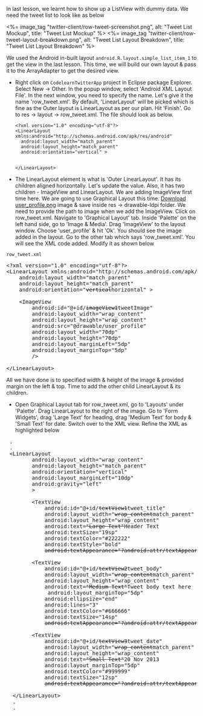 
In last lesson, we learnt how to show up a ListView with dummy data. We need the tweet list to look like as below 

<%= image_tag "twitter-client/row-tweet-screenshot.png", alt: "Tweet List Mockup", title: "Tweet List Mockup" %>
<%= image_tag "twitter-client/row-tweet-layout-breakdown.png", alt: "Tweet List Layout Breakdown", title: "Tweet List Layout Breakdown" %>

We used the Android in-built layout `android.R.layout.simple_list_item_1` to get the view in the last lesson. This time, we will build our own layout & pass it to the ArrayAdapter to get the desired view. 

* Right click on `CodelearnTwitterApp` project in Eclipse package Explorer. Select New -> Other. In the popup window, select 'Android XML Layout File'. In the next window, you need to specify the name. Let's give it the name 'row_tweet.xml'. By default, 'LinearLayout' will be picked which is fine as the Outer layout is LinearLayout as per our plan. Hit 'Finish'. Go to res -> layout -> row_tweet.xml. The file should look as below.

      <?xml version="1.0" encoding="utf-8"?>
      <LinearLayout xmlns:android="http://schemas.android.com/apk/res/android"
        android:layout_width="match_parent"
        android:layout_height="match_parent"
        android:orientation="vertical" >
        
    
      </LinearLayout>

* The LinearLayout element is what is 'Outer LinearLayout'. It has its children aligned horizontally. Let's update the value. Also, it has two children - ImageView and LinearLayout. We are adding ImageView first time here. We are going to use Graphical Layout this time. [Download user_profile.png]() image & save inside res -> drawable-ldpi folder. We need to provide the path to image when we add the ImageView. Click on row_tweet.xml. Navigate to 'Graphical Layout' tab. Inside 'Palette' on the left hand side, go to 'Image & Media'. Drag 'ImageView' to the layout window. Choose 'user_profile' & hit 'Ok'. You should see the image added in the layout. Go to the other tab which says 'row_tweet.xml'. You will see the XML code added. Modify it as shown below 

`row_tweet.xml`
<pre>
&lt;?xml version="1.0" encoding="utf-8"?&gt;
&lt;LinearLayout xmlns:android="http://schemas.android.com/apk/res/android"
    android:layout_width="match_parent"
    android:layout_height="match_parent"
    android:orientation="<strike>vertical</strike>horizontal" &gt;

    &lt;ImageView
        android:id="@+id/<strike>imageView1</strike><span class="highlight">tweetImage</span>"
        android:layout_width="wrap_content"
        android:layout_height="wrap_content"
        android:src="@drawable/user_profile"
		<span class="highlight">android:layout_width="70dp"
        android:layout_height="70dp"
        android:layout_marginLeft="5dp"
        android:layout_marginTop="5dp"</span>
		/&gt;

&lt;/LinearLayout&gt;
</pre>

All we have done is to specified width & height of the image & provided margin on the left & top. Time to add the other child LinearLayout & its children.

* Open Graphical Layout tab for row_tweet.xml, go to 'Layouts' under 'Palette'. Drag LinearLayout to the right of the image. Go to 'Form Widgets', drag 'Large Text' for heading, drag 'Medium Text' for body & 'Small Text' for date. Switch over to the XML view. Refine the XML as highlighted below

<pre>
 .
 .
 &lt;LinearLayout
        android:layout_width="wrap_content"
        android:layout_height="match_parent"
        android:orientation="vertical" 
		<span class="highlight">android:layout_marginLeft="10dp"
		android:gravity="left"</span>
		&gt;

        &lt;TextView
            android:id="@+id/<strike>textView1</strike><span class="highlight">tweet_title</span>"
            android:layout_width="<strike>wrap_content</strike><span class='highlight'>match_parent</span>"
            android:layout_height="wrap_content"
            android:text=<strike>"Large Text"</strike><span class="highlight">Header Text</span>
			<span class="highlight">android:textSize="19sp"
            android:textColor="#222222"
            android:textStyle="bold"</span>
            <strike>android:textAppearance="?android:attr/textAppearanceLarge"</strike> /&gt;

        &lt;TextView
            android:id="@+id/<strike>textView2</strike><span class="highlight">tweet_body</span>"
            android:layout_width="<strike>wrap_content</strike><span class='highlight'>match_parent</span>"
            android:layout_height="wrap_content"
            android:text=<strike>"Medium Text"</strike><span class="highlight">Tweet body text here</span>
			<span class="highlight"> android:layout_marginTop="5dp"
            android:ellipsize="end"
            android:lines="3"
			android:textColor="#666666"                                                
            android:textSize="14sp"</span>
            <strike>android:textAppearance="?android:attr/textAppearanceMedium"</strike> /&gt;

        &lt;TextView
            android:id="@+id/<strike>textView3</strike><span class="highlight">tweet_date</span>"
            android:layout_width="<strike>wrap_content</strike><span class='highlight'>match_parent</span>"
            android:layout_height="wrap_content"
            android:text=<strike>"Small Text"</strike><span class="highlight">20 Nov 2013</span>
			<span class="highlight">android:layout_marginTop="5dp"
            android:textColor="#999999"
            android:textSize="12sp"</span>
            <strike>android:textAppearance="?android:attr/textAppearanceSmall"</strike> /&gt;

  &lt;/LinearLayout&gt;
  .
  .
</pre>

  
